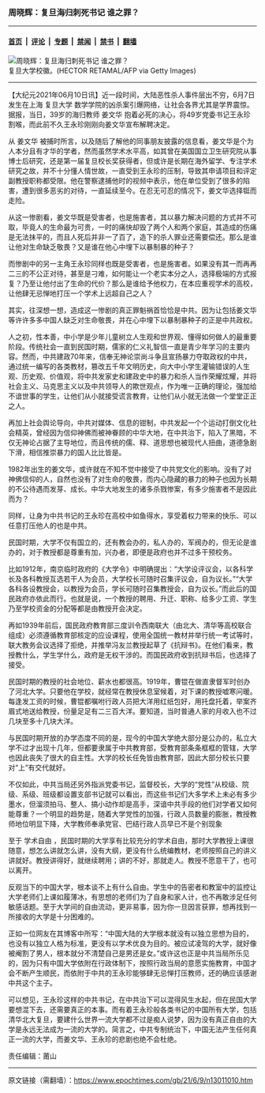 ### 周晓辉：复旦海归刺死书记  谁之罪？

---

#### [首页](../../../..?n13011010) &nbsp;|&nbsp; [评论](../../../../../epoch-comment?n13011010) &nbsp;|&nbsp; [专题](../../../../../epoch-special?n13011010) &nbsp;|&nbsp; [禁闻](../../../../../epoch-news?n13011010) &nbsp;|&nbsp; [禁书](../../../../../books?n13011010) &nbsp;|&nbsp; [翻墙](https://github.com/gfw-breaker/nogfw/blob/master/README.md?n13011010)


<div><img alt="周晓辉：复旦海归刺死书记  谁之罪？" class="attachment-djy_600_400 size-djy_600_400 wp-post-image" src="https://i.epochtimes.com/assets/uploads/2021/06/id13011040-GettyImages-1189591746-1-1.jpeg"/>
<div class="caption">
 复旦大学校徽。(HECTOR RETAMAL/AFP via Getty Images)
</div></div><hr/><div class="post_content" id="artbody" itemprop="articleBody">
 <!-- article content begin -->
 <p>
  【大纪元2021年06月10日讯】近一段时间，大陆恶性杀人事件层出不穷，6月7日发生在上海
  <ok href="https://www.epochtimes.com/gb/tag/%E5%A4%8D%E6%97%A6%E5%A4%A7%E5%AD%A6.html">
   复旦大学
  </ok>
  数学学院的凶杀案引爆网络，让社会各界尤其是学界震惊。据报，当日，39岁的海归教师
  <ok href="https://www.epochtimes.com/gb/tag/%E5%A7%9C%E6%96%87%E5%8D%8E.html">
   姜文华
  </ok>
  抱着必死的决心，将49岁党委书记王永珍割喉，而此前不久王永珍刚刚向姜文华宣布解聘决定。
 </p>
 <p>
  从
  <ok href="https://www.epochtimes.com/gb/tag/%E5%A7%9C%E6%96%87%E5%8D%8E.html">
   姜文华
  </ok>
  被捕时所言，以及随后了解他的同事朋友披露的信息看，姜文华是个为人本分且有才华的学者，然而虽然学术水平高，如其曾在美国国立卫生研究院从事博士后研究，还是第一届复旦校长奖获得者，但或许是长期在海外留学、专注学术研究之故，并不十分懂人情世故，一直受到王永珍的压制，导致其申请项目和评定副教授职称都受限。他在警察逮捕他时的视频中表示，他在单位受到了很多的陷害，遭到很多恶劣的对待，一直延续至今。在忍无可忍的情况下，姜文华选择铤而走险。
 </p>
 <p>
  从这一惨剧看，姜文华既是受害者，也是施害者，其以暴力解决问题的方式并不可取，毕竟人的生命最为可贵，一时的痛快却毁了两个人和两个家庭，其造成的伤痛是无法抹平的，而且人死后并非一了百了，造下的杀人罪业还需要偿还。那么是谁让他对生命缺乏敬畏？又是谁在他心中埋下以暴制暴的种子？
 </p>
 <p>
  而惨剧中的另一主角王永珍同样也既是受害者，也是施害者。如果没有其一而再再二三的不公正对待，甚至是刁难，如何能让一个老实本分之人，选择极端的方式报复？乃至让他付出了生命的代价？那么是谁给予他权力，在本应重视学术的高校，让他肆无忌惮地打压一个学术上远超自己之人？
 </p>
 <p>
  其实，往深想一想，造成这一惨剧的真正罪魁祸首恰恰是中共。因为让包括姜文华等许许多多中国人缺乏对生命敬畏，并在心中埋下以暴制暴种子的正是中共政权。
 </p>
 <p>
  人之初，性本善，中小学是少年儿童树立人生观和世界观、懂得如何做人的最重要阶段。传统社会一直到民国时期，儒家的仁义礼智信一直是青少年学习的主要内容。然而，中共建政70年来，信奉无神论崇尚斗争且宣扬暴力夺取政权的中共，通过统一编写的各类教材，篡改五千年文明历史，向大中小学生灌输错误的人生观、历史观、价值观，将中共发家史和建政史中的暴力和杀人当作荣耀炫耀，并将社会主义、马克思主义以及中共领导人的欺世观点，作为唯一正确的理论，强加给不谙世事的学生，让他们从小就接受谎言教育，让他们从小就无法做一个堂堂正正之人。
 </p>
 <p>
  再加上社会舆论导向，中共对媒体、信息的钳制，中共发起一个个运动打倒文化社会精英，曾经因为信仰神佛而被神眷顾的中华大地，在中共治下，陷入了黑暗，不仅无神论占据了主导地位，而且传统的儒、释、道思想也被现代人扭曲，道德急剧下滑，相信推崇暴力的国人比比皆是。
 </p>
 <p>
  1982年出生的姜文华，或许就在不知不觉中接受了中共党文化的影响。没有了对神佛信仰的人，自然也没有了对生命的敬畏，而内心隐藏的暴力的种子也因为长期的不公待遇而发芽、成长。中华大地发生的诸多杀戮惨案，有多少施害者不是因此而为？
 </p>
 <p>
  同样，让身为中共书记的王永珍在高校中如鱼得水，享受着权力带来的快乐、可以任意打压他人的也是中共。
 </p>
 <p>
  民国时期，大学不仅有国立的，还有教会办的，私人办的，军阀办的，但无论是谁办的，对于教授都是尊重有加，兴办者，即便是政府也并不过多干预校务。
 </p>
 <p>
  比如1912年，南京临时政府的《大学令》中明确提出：“大学设评议会，以各科学长及各科教授互选若干人为会员，大学校长可随时召集评议会，自为议长。”“大学各科各设教授会，以教授为会员，学长可随时召集教授会，自为议长。”而此后的国民政府亦依此而行。也就是说，一个教授的聘用、升迁、职称、给多少工资、学生乃至学校资金的分配等都是由教授开会决定。
 </p>
 <p>
  再如1939年前后，国民政府教育部三度训令西南联大（由北大、清华等高校联合组成）必须遵循教育部核定的应设课程，使用全国统一教材并举行统一考试等时，联大教务会议选择了拒绝，并推举冯友兰教授起草了《抗辩书》。在他们看来，教授教什么，学生学什么，政府是无权干涉的。而国民政府收到抗辩书后，也选择了接受。
 </p>
 <p>
  民国时期的教授的社会地位、薪水也都很高。1919年，曹锟在做直隶督军时创办了河北大学。只要他在学校，就经常在教授休息室候着，对下课的教授嘘寒问暖。每逢发工资的时候，曹锟都嘱咐行政人员把大洋用红纸包好，用托盘托着，举案齐眉式地送给教授，份量足足有二三百大洋。要知道，当时普通人家的月收入也不过几块至多十几块大洋。
 </p>
 <p>
  与民国时期开放的办学态度不同的是，现今的中国大学绝大部分是公办的，私立大学不过才出现十几年，但都要隶属于中共教育部，受教育部条条框框的管辖，大学也因此丧失了很大的自主性。大学的校长任免皆由教育部，因此大部分校长只要对“上”有交代就好。
 </p>
 <p>
  不仅如此，中共当局还另外指派党委书记，监督校长，大学的“党性”从校级、院级、系级、班级都设置支部书记就可以看出，而这些书记们大多学术上未必有多少墨水，但溜须拍马、整人、搞小动作却是高手，深谙中共手段的他们对学者又如何能尊重？一个明显的趋势是，随着大学党性的加强，行政人员数量的膨胀，教授教师地位明显下降，大学教师奉承党官、巴结行政人员早已不是个别现象
 </p>
 <p>
  至于
  <ok href="https://www.epochtimes.com/gb/tag/%E5%AD%A6%E6%9C%AF%E8%87%AA%E7%94%B1.html">
   学术自由
  </ok>
  ，民国时期的大学享有比较充分的学术自由，那时大学教授上课很随意，想怎么讲就怎么讲，没有大纲，更没有什么统编教材，老师按照自己的讲义讲就好。教授讲得好，就继续聘用；讲的不好，那就走人。教授不愿意干了，也可以离开。
 </p>
 <p>
  反观当下的中国大学，根本谈不上有什么自由。学生中的告密者和教室中的监控让大学老师们上课如履薄冰，有思想的老师们为了自身和家人计，也不再敢涉足任何敏感话题。至于大学间的自由流动，更非易事，因为你一旦因言获罪，想再找到一所接收的大学是十分困难的。
 </p>
 <p>
  正如一位网友在其博客中所写：“中国大陆的大学根本就没有以独立思想为目的，也没有以独立人格为标准，更没有以学术优良为目的。被应试凌驾的大学，就好像被阉割了男人，根本就分不清楚自己是男还是女。”或许这也正是中共当局所乐见的，因为只有中国大学依附在行政体制下，按照行政当局的意愿实施教育，中国才会不断产生顺民，而依附于中共的王永珍能够肆无忌惮打压教师，还的确应该感谢中共这个主子。
 </p>
 <p>
  可以想见，王永珍这样的中共书记，在中共治下可以混得风生水起，但在民国大学要想混下去，还需要真正的本事。而有着王永珍般各类书记的中国所有大学，包括清华北大复旦，要建什么世界一流大学都不过是痴人说梦，因为没有真正自由的大学是永远无法成为一流的大学的。简言之，中共专制统治下，中国无法产生任何真正一流的大学，而姜文华、王永珍的悲剧也绝不会杜绝。
 </p>
 <p>
  责任编辑：莆山
 </p>
 <!-- article content end -->
 <div id="below_article_ad">
 </div>
</div>


---

原文链接（需翻墙）：https://www.epochtimes.com/gb/21/6/9/n13011010.htm